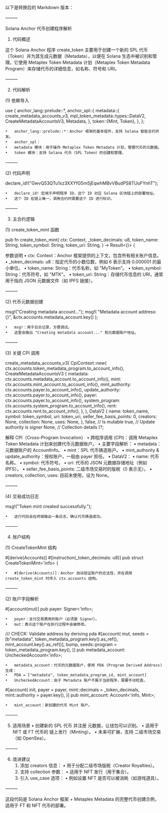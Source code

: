 以下是转换后的 Markdown 版本：

⸻

Solana Anchor 代币创建程序解析

1. 代码概述

这个 Solana Anchor 程序 create_token 主要用于创建一个新的 SPL 代币（Token）并为其生成元数据（Metadata），以便在 Solana 生态中被识别和管理。它使用 Metaplex Token Metadata 计划（Metaplex Token Metadata Program）来存储代币的详细信息，如名称、符号和 URI。

⸻

2. 代码解析

(1) 依赖导入

use {
    anchor_lang::prelude::*,
    anchor_spl::{
        metadata::{
            create_metadata_accounts_v3, mpl_token_metadata::types::DataV2,
            CreateMetadataAccountsV3, Metadata,
        },
        token::{Mint, Token},
    },
};

	•	anchor_lang::prelude::*：Anchor 框架的基本组件，支持 Solana 智能合约开发。
	•	anchor_spl：
	•	metadata 模块：用于操作 Metaplex Token Metadata 计划，管理代币的元数据。
	•	token 模块：支持 Solana 代币（SPL Token）的创建和管理。

⸻

(2) 代码声明

declare_id!("GwvQ53QTu1xz3XXYfG5m5jEqwhMBvVBudPS8TUuFYnhT");

	•	declare_id! 宏用于声明程序 ID，这个 ID 对应 Solana 区块链上的部署地址。
	•	这个 ID 在链上唯一，调用合约时需要这个 ID 进行标识。

⸻

3. 主合约逻辑

(1) create_token_mint 函数

pub fn create_token_mint(
    ctx: Context<CreateTokenMint>,
    _token_decimals: u8,
    token_name: String,
    token_symbol: String,
    token_uri: String,
) -> Result<()> {

参数说明
	•	ctx: Context<CreateTokenMint>：Anchor 框架提供的上下文，包含所有相关账户信息。
	•	_token_decimals: u8：指定代币的小数位数，例如 6 表示支持 0.000001 的最小单位。
	•	token_name: String：代币名称，如 "MyToken"。
	•	token_symbol: String：代币符号，如 "MTK"。
	•	token_uri: String：存储代币信息的 URI，通常用于指向 JSON 元数据文件（如 IPFS 链接）。

⸻

(2) 代币元数据创建

msg!("Creating metadata account...");
msg!(
    "Metadata account address: {}",
    &ctx.accounts.metadata_account.key()
);

	•	msg!：用于日志记录，方便调试。
	•	这里会输出 "Creating metadata account..." 和元数据账户地址。

⸻

(3) 关键 CPI 调用

create_metadata_accounts_v3(
    CpiContext::new(
        ctx.accounts.token_metadata_program.to_account_info(),
        CreateMetadataAccountsV3 {
            metadata: ctx.accounts.metadata_account.to_account_info(),
            mint: ctx.accounts.mint_account.to_account_info(),
            mint_authority: ctx.accounts.payer.to_account_info(),
            update_authority: ctx.accounts.payer.to_account_info(),
            payer: ctx.accounts.payer.to_account_info(),
            system_program: ctx.accounts.system_program.to_account_info(),
            rent: ctx.accounts.rent.to_account_info(),
        },
    ),
    DataV2 {
        name: token_name,
        symbol: token_symbol,
        uri: token_uri,
        seller_fee_basis_points: 0,
        creators: None,
        collection: None,
        uses: None,
    },
    false, // Is mutable
    true,  // Update authority is signer
    None,  // Collection details
)?;

解释 CPI（Cross-Program Invocation）
	•	跨程序调用 (CPI)：调用 Metaplex Token Metadata 计划来创建代币元数据账户。
	•	主要字段解析：
	•	metadata：元数据账户的 AccountInfo。
	•	mint：SPL 代币铸造账户。
	•	mint_authority & update_authority：授权账户，一般由 payer 担任。
	•	DataV2：
	•	name: 代币名称。
	•	symbol: 代币符号。
	•	uri: 代币的 JSON 元数据存储地址（例如 IPFS）。
	•	seller_fee_basis_points: 二级市场交易时的版税（0 表示无）。
	•	creators, collection, uses: 目前未使用，设为 None。

⸻

(4) 交易成功日志

msg!("Token mint created successfully.");

	•	这行代码会在终端输出一条日志，确认代币铸造成功。

⸻

4. 账户结构

(1) CreateTokenMint 结构

#[derive(Accounts)]
#[instruction(_token_decimals: u8)]
pub struct CreateTokenMint<'info> {

	•	#[derive(Accounts)]：Anchor 自动验证账户的合法性，并在调用 create_token_mint 时传入 ctx.accounts 结构。

⸻

(2) 账户字段解析

#[account(mut)]
pub payer: Signer<'info>;

	•	payer：支付交易费用的账户（必须是 Signer）。
	•	mut：表示这个账户在执行过程中会被修改。

/// CHECK: Validate address by deriving pda
#[account(
    mut,
    seeds = [b"metadata", token_metadata_program.key().as_ref(), mint_account.key().as_ref()],
    bump,
    seeds::program = token_metadata_program.key(),
)]
pub metadata_account: UncheckedAccount<'info>;

	•	metadata_account：代币的元数据账户，使用 PDA (Program Derived Address) 生成：
	•	PDA = ["metadata", token_metadata_program_id, mint_account]
	•	UncheckedAccount：由于 Metadata 账户不属于当前程序，需要手动检查。

#[account(
    init,
    payer = payer,
    mint::decimals = _token_decimals,
    mint::authority = payer.key(),
)]
pub mint_account: Account<'info, Mint>;

	•	mint_account：新创建的代币 Mint 账户。

⸻

5. 适用场景
	•	创建新的 SPL 代币 并注册 元数据，让钱包可以识别。
	•	适用于 NFT 或 FT 代币的 链上发行（Minting）。
	•	未来可扩展，支持 二级市场交易（如 OpenSea）。

⸻

6. 改进建议
	1.	添加 creators 信息：
	•	用于分配二级市场版税（Creator Royalties）。
	2.	支持 collection 参数：
	•	适用于 NFT 发行（用于集合）。
	3.	引入 use_case 选项：
	•	例如设置 NFT 是否可以被消耗（如游戏道具）。

⸻

这段代码是 Solana Anchor 框架 + Metaplex Metadata 的完整代币创建示例，适用于 FT 和 NFT 代币的部署。
